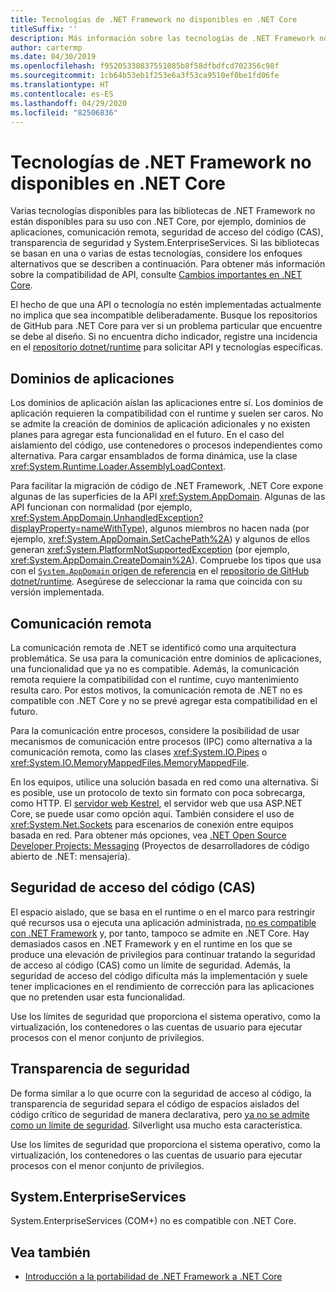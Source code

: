 ```yaml
---
title: Tecnologías de .NET Framework no disponibles en .NET Core
titleSuffix: ''
description: Más información sobre las tecnologías de .NET Framework no disponibles en .NET Core
author: cartermp
ms.date: 04/30/2019
ms.openlocfilehash: f95205330837551085b8f58dfbdfcd702356c98f
ms.sourcegitcommit: 1cb64b53eb1f253e6a3f53ca9510ef0be1fd06fe
ms.translationtype: HT
ms.contentlocale: es-ES
ms.lasthandoff: 04/29/2020
ms.locfileid: "82506836"
---
```

# <a name="net-framework-technologies-unavailable-on-net-core"></a>Tecnologías de .NET Framework no disponibles en .NET Core

Varias tecnologías disponibles para las bibliotecas de .NET Framework no están disponibles para su uso con .NET Core, por ejemplo, dominios de aplicaciones, comunicación remota, seguridad de acceso del código (CAS), transparencia de seguridad y System.EnterpriseServices. Si las bibliotecas se basan en una o varias de estas tecnologías, considere los enfoques alternativos que se describen a continuación. Para obtener más información sobre la compatibilidad de API, consulte [Cambios importantes en .NET Core](../compatibility/breaking-changes.md).

El hecho de que una API o tecnología no estén implementadas actualmente no implica que sea incompatible deliberadamente. Busque los repositorios de GitHub para .NET Core para ver si un problema particular que encuentre se debe al diseño. Si no encuentra dicho indicador, registre una incidencia en el [repositorio dotnet/runtime](https://github.com/dotnet/runtime/issues) para solicitar API y tecnologías específicas.

## <a name="appdomains"></a>Dominios de aplicaciones

Los dominios de aplicación aíslan las aplicaciones entre sí. Los dominios de aplicación requieren la compatibilidad con el runtime y suelen ser caros. No se admite la creación de dominios de aplicación adicionales y no existen planes para agregar esta funcionalidad en el futuro. En el caso del aislamiento del código, use contenedores o procesos independientes como alternativa. Para cargar ensamblados de forma dinámica, use la clase <xref:System.Runtime.Loader.AssemblyLoadContext>.

Para facilitar la migración de código de .NET Framework, .NET Core expone algunas de las superficies de la API <xref:System.AppDomain>. Algunas de las API funcionan con normalidad (por ejemplo, <xref:System.AppDomain.UnhandledException?displayProperty=nameWithType>), algunos miembros no hacen nada (por ejemplo, <xref:System.AppDomain.SetCachePath%2A>) y algunos de ellos generan <xref:System.PlatformNotSupportedException> (por ejemplo, <xref:System.AppDomain.CreateDomain%2A>). Compruebe los tipos que usa con el [`System.AppDomain` origen de referencia](https://github.com/dotnet/runtime/blob/master/src/libraries/System.Private.CoreLib/src/System/AppDomain.cs) en el [repositorio de GitHub dotnet/runtime](https://github.com/dotnet/runtime). Asegúrese de seleccionar la rama que coincida con su versión implementada.

## <a name="remoting"></a>Comunicación remota

La comunicación remota de .NET se identificó como una arquitectura problemática. Se usa para la comunicación entre dominios de aplicaciones, una funcionalidad que ya no es compatible. Además, la comunicación remota requiere la compatibilidad con el runtime, cuyo mantenimiento resulta caro. Por estos motivos, la comunicación remota de .NET no es compatible con .NET Core y no se prevé agregar esta compatibilidad en el futuro.

Para la comunicación entre procesos, considere la posibilidad de usar mecanismos de comunicación entre procesos (IPC) como alternativa a la comunicación remota, como las clases <xref:System.IO.Pipes> o <xref:System.IO.MemoryMappedFiles.MemoryMappedFile>.

En los equipos, utilice una solución basada en red como una alternativa. Si es posible, use un protocolo de texto sin formato con poca sobrecarga, como HTTP. El [servidor web Kestrel](/aspnet/core/fundamentals/servers/kestrel), el servidor web que usa ASP.NET Core, se puede usar como opción aquí. También considere el uso de <xref:System.Net.Sockets> para escenarios de conexión entre equipos basada en red. Para obtener más opciones, vea [.NET Open Source Developer Projects: Messaging](https://github.com/Microsoft/dotnet/blob/master/dotnet-developer-projects.md#messaging) (Proyectos de desarrolladores de código abierto de .NET: mensajería).

## <a name="code-access-security-cas"></a>Seguridad de acceso del código (CAS)

El espacio aislado, que se basa en el runtime o en el marco para restringir qué recursos usa o ejecuta una aplicación administrada, [no es compatible con .NET Framework](../../framework/misc/code-access-security.md) y, por tanto, tampoco se admite en .NET Core. Hay demasiados casos en .NET Framework y en el runtime en los que se produce una elevación de privilegios para continuar tratando la seguridad de acceso al código (CAS) como un límite de seguridad. Además, la seguridad de acceso del código dificulta más la implementación y suele tener implicaciones en el rendimiento de corrección para las aplicaciones que no pretenden usar esta funcionalidad.

Use los límites de seguridad que proporciona el sistema operativo, como la virtualización, los contenedores o las cuentas de usuario para ejecutar procesos con el menor conjunto de privilegios.

## <a name="security-transparency"></a>Transparencia de seguridad

De forma similar a lo que ocurre con la seguridad de acceso al código, la transparencia de seguridad separa el código de espacios aislados del código crítico de seguridad de manera declarativa, pero [ya no se admite como un límite de seguridad](../../framework/misc/security-transparent-code.md). Silverlight usa mucho esta característica.

Use los límites de seguridad que proporciona el sistema operativo, como la virtualización, los contenedores o las cuentas de usuario para ejecutar procesos con el menor conjunto de privilegios.

## <a name="systementerpriseservices"></a>System.EnterpriseServices

System.EnterpriseServices (COM+) no es compatible con .NET Core.

## <a name="see-also"></a>Vea también

- [Introducción a la portabilidad de .NET Framework a .NET Core](../porting/index.md)
